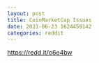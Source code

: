 ```yaml
--- 
layout: post 
title: CoinMarketCap Issues 
date: 2021-06-23 1624459142 
categories: reddit 
--- 
```

https://redd.it/o6e4bw